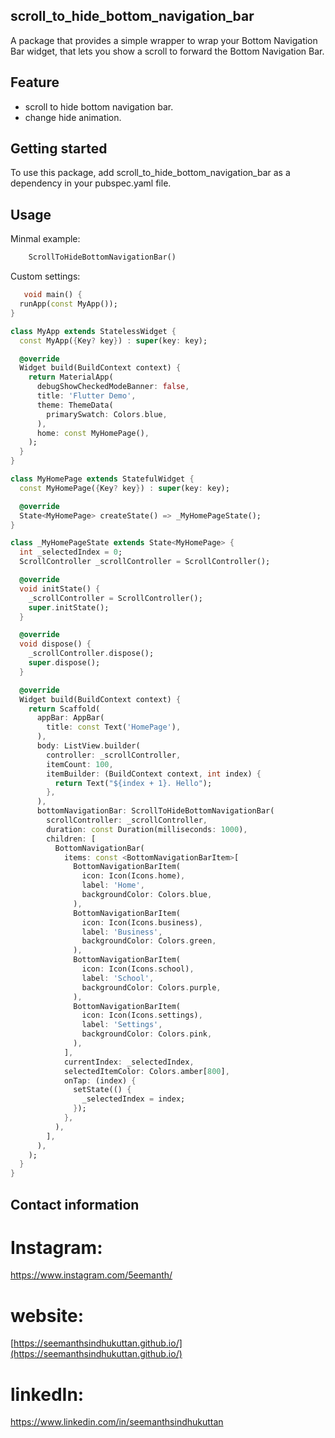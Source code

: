 ## scroll_to_hide_bottom_navigation_bar

A package that provides a simple wrapper to wrap your Bottom Navigation Bar widget, that lets you show a scroll to forward the Bottom Navigation Bar.

## Feature
- scroll to hide bottom navigation bar.
- change hide animation.

## Getting started

To use this package, add scroll_to_hide_bottom_navigation_bar as a dependency in your pubspec.yaml file.

## Usage
Minmal example:

```dart
    ScrollToHideBottomNavigationBar()

```
Custom settings:

```dart
   void main() {
  runApp(const MyApp());
}

class MyApp extends StatelessWidget {
  const MyApp({Key? key}) : super(key: key);

  @override
  Widget build(BuildContext context) {
    return MaterialApp(
      debugShowCheckedModeBanner: false,
      title: 'Flutter Demo',
      theme: ThemeData(
        primarySwatch: Colors.blue,
      ),
      home: const MyHomePage(),
    );
  }
}

class MyHomePage extends StatefulWidget {
  const MyHomePage({Key? key}) : super(key: key);

  @override
  State<MyHomePage> createState() => _MyHomePageState();
}

class _MyHomePageState extends State<MyHomePage> {
  int _selectedIndex = 0;
  ScrollController _scrollController = ScrollController();

  @override
  void initState() {
    _scrollController = ScrollController();
    super.initState();
  }

  @override
  void dispose() {
    _scrollController.dispose();
    super.dispose();
  }

  @override
  Widget build(BuildContext context) {
    return Scaffold(
      appBar: AppBar(
        title: const Text('HomePage'),
      ),
      body: ListView.builder(
        controller: _scrollController,
        itemCount: 100,
        itemBuilder: (BuildContext context, int index) {
          return Text("${index + 1}. Hello");
        },
      ),
      bottomNavigationBar: ScrollToHideBottomNavigationBar(
        scrollController: _scrollController,
        duration: const Duration(milliseconds: 1000),
        children: [
          BottomNavigationBar(
            items: const <BottomNavigationBarItem>[
              BottomNavigationBarItem(
                icon: Icon(Icons.home),
                label: 'Home',
                backgroundColor: Colors.blue,
              ),
              BottomNavigationBarItem(
                icon: Icon(Icons.business),
                label: 'Business',
                backgroundColor: Colors.green,
              ),
              BottomNavigationBarItem(
                icon: Icon(Icons.school),
                label: 'School',
                backgroundColor: Colors.purple,
              ),
              BottomNavigationBarItem(
                icon: Icon(Icons.settings),
                label: 'Settings',
                backgroundColor: Colors.pink,
              ),
            ],
            currentIndex: _selectedIndex,
            selectedItemColor: Colors.amber[800],
            onTap: (index) {
              setState(() {
                _selectedIndex = index;
              });
            },
          ),
        ],
      ),
    );
  }
}


```

## Contact information

# Instagram:
https://www.instagram.com/5eemanth/
# website:
[https://seemanthsindhukuttan.github.io/](https://seemanthsindhukuttan.github.io/)
# linkedIn:
https://www.linkedin.com/in/seemanthsindhukuttan


